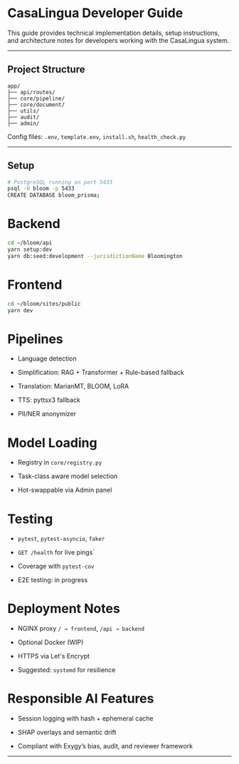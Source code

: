 # CasaLingua Developer Guide

This guide provides technical implementation details, setup instructions, and architecture notes for developers working with the CasaLingua system.

---

## Project Structure
```
app/
├── api/routes/
├── core/pipeline/
├── core/document/
├── utils/
├── audit/
├── admin/
```
Config files: `.env`, `template.env`, `install.sh`, `health_check.py`

---

## Setup

```bash
# PostgreSQL running on port 5433
psql -U bloom -p 5433
CREATE DATABASE bloom_prisma;
```

# Backend
```bash
cd ~/bloom/api
yarn setup:dev
yarn db:seed:development --jurisdictionName Bloomington
```

# Frontend
```bash
cd ~/bloom/sites/public
yarn dev
```

# Pipelines
- Language detection

- Simplification: RAG + Transformer + Rule-based fallback

- Translation: MarianMT, BLOOM, LoRA

- TTS: pyttsx3 fallback

- PII/NER anonymizer

# Model Loading
- Registry in `core/registry.py`

- Task-class aware model selection

- Hot-swappable via Admin panel

# Testing
- `pytest`, `pytest-asyncio`, `faker`

- `GET /health` for live pings`

- Coverage with `pytest-cov`

- E2E testing: in progress

# Deployment Notes
- NGINX proxy `/ → frontend`, `/api → backend`

- Optional Docker (WIP)

- HTTPS via Let's Encrypt

- Suggested: `systemd` for resilience

# Responsible AI Features
- Session logging with hash + ephemeral cache

- SHAP overlays and semantic drift

- Compliant with Exygy’s bias, audit, and reviewer framework

---

